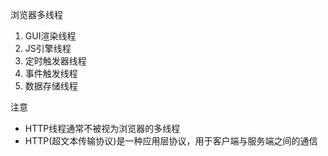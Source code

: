 浏览器多线程
1. GUI渲染线程
2. JS引擎线程
3. 定时触发器线程
4. 事件触发线程
5. 数据存储线程

注意
- HTTP线程通常不被视为浏览器的多线程
- HTTP(超文本传输协议)是一种应用层协议，用于客户端与服务端之间的通信

